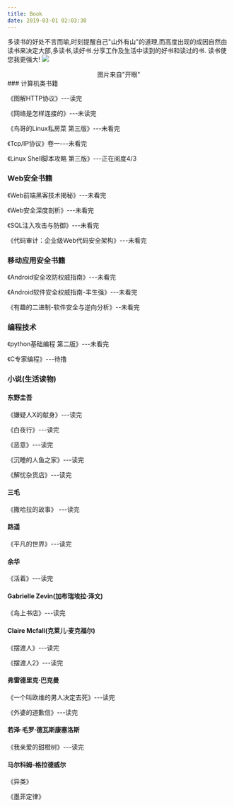 ```yaml
---
title: Book
date: 2019-03-01 02:03:30
---
```


多读书的好处不言而喻,时刻提醒自己"山外有山"的道理,而高度出现的成因自然由读书来决定大部,多读书,读好书.分享工作及生活中读到的好书和读过的书.
读书使您我更强大!
![](/images/Book/book.jpeg)

<center>图片来自"开眼"</center>
### 计算机类书籍

《图解HTTP协议》---读完

《网络是怎样连接的》---未读完

《鸟哥的Linux私房菜 第三版》---未看完

《Tcp/IP协议》卷一---未看完

《Linux Shell脚本攻略 第三版》---正在阅度4/3

### Web安全书籍

《Web前端黑客技术揭秘》---未看完

《Web安全深度剖析》---未看完

《SQL注入攻击与防御》---未看完

《代码审计：企业级Web代码安全架构》---未看完

### 移动应用安全书籍

《Android安全攻防权威指南》---未看完

《Android软件安全权威指南-丰生强》---未看完

《有趣的二进制-软件安全与逆向分析》--未看完


### 编程技术

《python基础编程 第二版》---未看完

《C专家编程》---待撸

### 小说(生活读物)
#### 东野圭吾
《嫌疑人X的献身》---读完

《白夜行》---读完

《恶意》---读完

《沉睡的人鱼之家》---读完

《解忧杂货店》---读完

#### 三毛

《撒哈拉的故事》 ---读完

#### 路遥

《平凡的世界》---读完

#### 余华

《活着》---读完

#### Gabrielle Zevin(加布瑞埃拉·泽文)

《岛上书店》---读完

#### Claire Mcfall(克莱儿·麦克福尔)

《摆渡人》---读完

《摆渡人2》---读完

#### 弗雷德里克·巴克曼

《一个叫欧维的男人决定去死》---读完

《外婆的道歉信》---读完

#### 若泽·毛罗·德瓦斯康塞洛斯

《我亲爱的甜橙树》---读完

#### 马尔科姆-格拉德威尔

《异类》

《墨菲定律》
